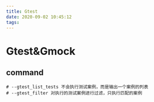 ```yaml
---
title: Gtest
date: 2020-09-02 10:45:12
tags:
---
```


# Gtest&Gmock

## command

```shell
# --gtest_list_tests 不会执行测试案例，而是输出一个案例的列表
# --gtest_filter 对执行的测试案例进行过滤，只执行匹配的案例
```